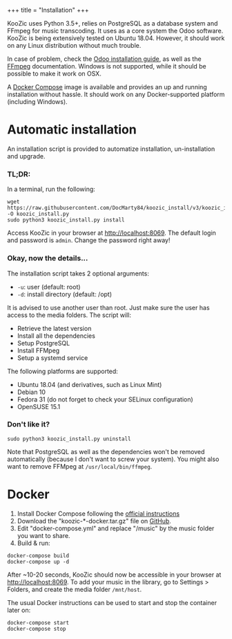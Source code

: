 +++
title = "Installation"
+++

KooZic uses Python 3.5+, relies on PostgreSQL as a database system and FFmpeg for music
transcoding. It uses as a core system the Odoo software. KooZic is being extensively tested on
Ubuntu 18.04. However, it should work on any Linux distribution without much trouble.

In case of problem, check the
[Odoo installation guide](https://www.odoo.com/documentation/13.0/setup/install.html), as well as
the [FFmpeg](https://ffmpeg.org/download.html) documentation. Windows is not supported, while it
should be possible to make it work on OSX.

A [Docker Compose](https://docs.docker.com/compose/) image is available and provides an up and
running installation without hassle. It should work on any Docker-supported platform (including
Windows).

# Automatic installation

An installation script is provided to automatize installation, un-installation and upgrade.

### TL;DR:

In a terminal, run the following:

```
wget https://raw.githubusercontent.com/DocMarty84/koozic_install/v3/koozic_install.py -O koozic_install.py
sudo python3 koozic_install.py install
```

Access KooZic in your browser at [http://localhost:8069](http://localhost:8069). The default login
and password is `admin`. Change the password right away!

### Okay, now the details...

The installation script takes 2 optional arguments:

-   `-u`: user (default: root)
-   `-d`: install directory (default: /opt)

It is advised to use another user than root. Just make sure the user has access to the media
folders. The script will:

-   Retrieve the latest version
-   Install all the dependencies
-   Setup PostgreSQL
-   Install FFMpeg
-   Setup a systemd service

The following platforms are supported:

-   Ubuntu 18.04 (and derivatives, such as Linux Mint)
-   Debian 10
-   Fedora 31 (do not forget to check your SELinux configuration)
-   OpenSUSE 15.1

### Don't like it?

```
sudo python3 koozic_install.py uninstall
```

Note that PostgreSQL as well as the dependencies won't be removed automatically (because I don't
want to screw your system). You might also want to remove FFMpeg at `/usr/local/bin/ffmpeg`.

# Docker

1.  Install Docker Compose following the
    [official instructions](https://docs.docker.com/compose/install/)
2.  Download the "koozic-\*-docker.tar.gz" file on
    [GitHub](https://github.com/DocMarty84/koozic/releases/latest).
3.  Edit "docker-compose.yml" and replace "/music" by the music folder you want to share.
4.  Build & run:

```
docker-compose build
docker-compose up -d
```

After ~10-20 seconds, KooZic should now be accessible in your browser at
[http://localhost:8069](http://localhost:8069). To add your music in the library, go to Settings >
Folders, and create the media folder `/mnt/host`.

The usual Docker instructions can be used to start and stop the container later on:

```
docker-compose start
docker-compose stop
```
